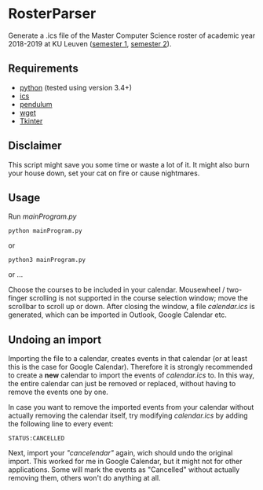 # RosterParser
Generate a .ics file of the Master Computer Science roster of academic year 2018-2019 at KU Leuven ([semester 1](https://people.cs.kuleuven.be/~btw/roosters1819/cws_semester_1.html), [semester 2](https://people.cs.kuleuven.be/~btw/roosters1819/cws_semester_2.html)).

## Requirements
* [python](https://www.python.org/getit/) (tested using version 3.4+)
* [ics](https://pypi.org/project/ics/)
* [pendulum](https://pendulum.eustace.io/)
* [wget](https://pypi.org/project/wget/)
* [Tkinter](https://tkdocs.com/tutorial/install.html)


## Disclaimer
This script might save you some time or waste a lot of it. It might also burn your house down, set your cat on fire or cause nightmares.


## Usage
Run *mainProgram.py*
```
python mainProgram.py
```
or
```
python3 mainProgram.py
```
or
...

Choose the courses to be included in your calendar. Mousewheel / two-finger scrolling is not supported in the course selection window; move the scrollbar to scroll up or down. After closing the window, a file *calendar.ics* is generated, which can be imported in Outlook, Google Calendar etc.

## Undoing an import
Importing the file to a calendar, creates events in that calendar (or at least this is the case for Google Calendar). Therefore it is strongly recommended to create a **new** calendar to import the events of *calendar.ics* to. In this way, the entire calendar can just be removed or replaced, without having to remove the events one by one. 

In case you want to remove the imported events from your calendar without actually removing the calendar itself, try modifying *calendar.ics* by adding the following line to every event:
```
STATUS:CANCELLED
```
Next, import your *"cancelendar"* again, wich should undo the original import. This worked for me in Google Calendar, but it might not for other applications. Some will mark the events as "Cancelled" without actually removing them, others won't do anything at all.
